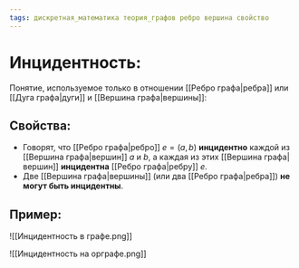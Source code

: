 ```yaml
---
tags: дискретная_математика теория_графов ребро вершина свойство
---
```

# Инцидентность:
Понятие, используемое только в отношении [[Ребро графа|ребра]] или [[Дуга графа|дуги]] и [[Вершина графа|вершины]]: 
## Свойства:
* Говорят, что [[Ребро графа|ребро]] $e = (a, b)$ **инцидентно** каждой из [[Вершина графа|вершин]] $a$ и $b$, а каждая из этих [[Вершина графа|вершин]] **инцидентна** [[Ребро графа|ребру]] $e$.
* Две [[Вершина графа|вершины]] (или два [[Ребро графа|ребра]]) **не могут быть инцидентны**.
## Пример:
![[Инцидентность в графе.png]]

![[Инцидентность на орграфе.png]]